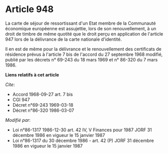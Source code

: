 # Article 948

La carte de séjour de ressortissant d'un Etat membre de la Communauté économique européenne est assujettie, lors de son
renouvellement, à un droit de timbre de même quotité que le droit perçu en application de l'article 947 lors de la délivrance
de la carte nationale d'identité.

Il en est de même pour la délivrance et le renouvellement des certificats de résidence prévus à l'article 7 bis de l'accord
du 27 septembre 1968 modifié, publié par les décrets n° 69-243 du 18 mars 1969 et n° 86-320 du 7 mars 1986.

**Liens relatifs à cet article**

_Cite_:

  - Accord 1968-09-27 art. 7 bis
  - CGI 947
  - Décret n°69-243 1969-03-18
  - Décret n°86-320 1986-03-07

_Modifié par_:

  - Loi n°86-1317 1986-12-30 art. 42 IV, V Finances pour 1987 JORF 31 décembre 1986 en vigueur le 15 janvier 1987
  - Loi n°86-1317 du 30 décembre 1986 - art. 42 (P) JORF 31 décembre 1986 en vigueur le 15 janvier 1987
